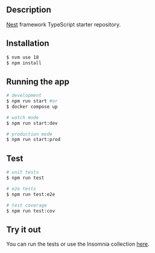 ## Description

[Nest](https://github.com/nestjs/nest) framework TypeScript starter repository.

## Installation

```bash
$ nvm use 18
$ npm install
```

## Running the app

```bash
# development
$ npm run start #or
$ docker compose up

# watch mode
$ npm run start:dev

# production mode
$ npm run start:prod
```

## Test

```bash
# unit tests
$ npm run test

# e2e tests
$ npm run test:e2e

# test coverage
$ npm run test:cov
```

## Try it out

You can run the tests or use the Insomnia collection [here](./insomnia.json).

